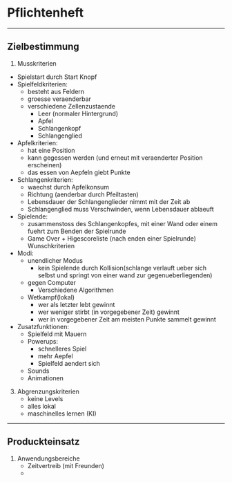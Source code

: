 # Pflichtenheft
--- 
## Zielbestimmung
1. Musskriterien
- Spielstart durch Start Knopf
- Spielfeldkriterien:
    - besteht aus Feldern
    - groesse veraenderbar
    - verschiedene Zellenzustaende
        - Leer (normaler Hintergrund)
        - Apfel
        - Schlangenkopf
        - Schlangenglied 
- Apfelkriterien:
    - hat eine Position
    - kann gegessen werden (und erneut mit veraenderter Position erscheinen)
    - das essen von Aepfeln giebt Punkte
- Schlangenkriterien:
    - waechst durch Apfelkonsum
    - Richtung (aenderbar durch Pfeiltasten)
    - Lebensdauer der Schlangenglieder nimmt mit der Zeit ab
    - Schlangenglied muss Verschwinden, wenn Lebensdauer ablaeuft
- Spielende:
    - zusammenstoss des Schlangenkopfes, mit einer Wand oder einem  fuehrt zum Benden der Spielrunde
    - Game Over + Higescoreliste (nach enden einer Spielrunde)
 Wunschkriterien
- Modi:
    - unendlicher Modus
        - kein Spielende durch Kollision(schlange verlauft ueber sich selbst und springt von einer wand zur gegenueberliegenden)
    - gegen Computer
        - Verschiedene Algorithmen
    - Wetkampf(lokal)
        - wer als letzter lebt gewinnt
        - wer weniger stirbt (in vorgegebener Zeit) gewinnt
        - wer in vorgegebener Zeit am meisten Punkte sammelt gewinnt
- Zusatzfunktionen:
    - Spielfeld mit Mauern
    - Powerups:
        - schnelleres Spiel
        - mehr Aepfel
        -  Spielfeld aendert sich
    - Sounds
    - Animationen
3. Abgrenzungskriterien
    - keine Levels
    - alles lokal
    - maschinelles lernen (KI)

---

## Produckteinsatz
1. Anwendungsbereiche
    - Zeitvertreib (mit Freunden)
    - 
